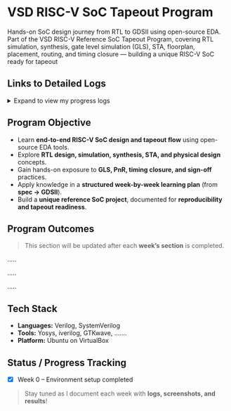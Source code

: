 # VSD RISC-V SoC Tapeout Program
Hands-on SoC design journey from RTL to GDSII using open-source EDA. Part of the VSD RISC-V Reference SoC Tapeout Program, covering RTL simulation, synthesis, gate level simulation (GLS), STA, floorplan, placement, routing, and timing closure — building a unique RISC-V SoC ready for tapeout

## Links to Detailed Logs  

<details>
  <summary>Expand to view my progress logs</summary>

| Week   | Topics Covered | Status |
|--------|----------------|--------|
| **Week 0** | [Chip Modelling](https://github.com/KAMATHAM19/VSD-RISC-V-SoC-Tapeout/tree/main/Week_0_Tool_Installation) | ✅ Done |
| **Week 1** | ...| 🔜 Planned|
| **Week 2** | ... | 🔜 Planned |
| **Week 3** | ... | 🔜 Planned |
| **Week 4** | ... | 🔜 Planned |
| **Week 5** | ...| 🔜 Planned|
| **Week 6** | ... | 🔜 Planned |
| **Week 7** | ... | 🔜 Planned |
| **Week 8** | ... | 🔜 Planned |
| **Week 9** | ...| 🔜 Planned|
| **Week 10** | ... | 🔜 Planned |


</details>


## Program Objective  

- Learn **end-to-end RISC-V SoC design and tapeout flow** using open-source EDA tools.  
- Explore **RTL design, simulation, synthesis, STA, and physical design** concepts.  
- Gain hands-on exposure to **GLS, PnR, timing closure, and sign-off** practices.  
- Apply knowledge in a **structured week-by-week learning plan** (from **spec → GDSII**).  
- Build a **unique reference SoC project**, documented for **reproducibility and tapeout readiness**.  

## Program Outcomes  

> This section will be updated after each **week’s section** is completed.

.....

.....

.....


## Tech Stack  

- **Languages:** Verilog, SystemVerilog  
- **Tools:** Yosys, iverilog, GTKwave, ....... 
- **Platform:** Ubuntu on VirtualBox  


## Status / Progress Tracking

- [x] Week 0 – Environment setup completed 


> Stay tuned as I document each week with **logs, screenshots, and results**!  
